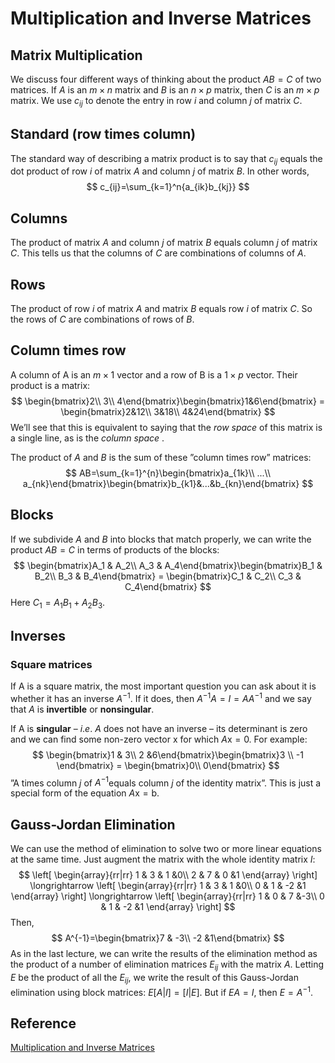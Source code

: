 # Multiplication and Inverse Matrices

## Matrix Multiplication 

We discuss four different ways of thinking about the product $AB = C$ of two matrices. If $A$ is an $m × n$ matrix and $B$ is an $n × p$ matrix, then $C$ is an $m × p$ matrix. We use $c_{ij}$ to denote the entry in row $i$ and column $j$ of matrix $C$.  



## Standard (row times column) 

The standard way of describing a matrix product is to say that $c_{ij}$ equals the dot product of row $i$ of matrix $A$ and column $j$ of matrix $B$. In other words,  
$$
c_{ij}=\sum_{k=1}^n{a_{ik}b_{kj}}
$$

## Columns 

The product of matrix $A$ and column $j$ of matrix $B$ equals column $j$ of matrix $C$. This tells us that the columns of $C$ are combinations of columns of $A$.  



## Rows 

The product of row $i$ of matrix $A$ and matrix $B$ equals row $i$ of matrix $C$. So the rows of $C$ are combinations of rows of $B$.  



## Column times row 

A column of A is an $m × 1$ vector and a row of B is a $1 × p$ vector. Their product is a matrix: 
$$
\begin{bmatrix}2\\
3\\
4\end{bmatrix}\begin{bmatrix}1&6\end{bmatrix} = \begin{bmatrix}2&12\\
3&18\\
4&24\end{bmatrix}
$$
We’ll see that this is equivalent to saying that the *row space* of this matrix is a single line, as is the *column space* .

The product of $A$ and $B$ is the sum of these ”column times row” matrices:  
$$
AB=\sum_{k=1}^{n}\begin{bmatrix}a_{1k}\\
...\\
a_{nk}\end{bmatrix}\begin{bmatrix}b_{k1}&...&b_{kn}\end{bmatrix}
$$

## Blocks 

If we subdivide $A$ and $B$ into blocks that match properly, we can write the product $AB = C$ in terms of products of the blocks: 
$$
\begin{bmatrix}A_1 & A_2\\
A_3 & A_4\end{bmatrix}\begin{bmatrix}B_1 & B_2\\
B_3 & B_4\end{bmatrix} = \begin{bmatrix}C_1 & C_2\\
C_3 & C_4\end{bmatrix}
$$
Here $C_1=A_1B_1+A_2B_3$.

## Inverses 

### Square matrices 

If A is a square matrix, the most important question you can ask about it is whether it has an inverse $A^{−1}$. If it does, then $A^{−1}A=I=AA^{−1}$ and we say that $A$ is **invertible** or **nonsingular**.  

If A is **singular** – $i.e.$ $A$ does not have an inverse – its determinant is zero and we can find some non-zero vector $\mathrm{x}$ for which $A\mathrm{x} = 0$.  For example:
$$
\begin{bmatrix}1 & 3\\
2 &6\end{bmatrix}\begin{bmatrix}3 \\
-1 \end{bmatrix} = \begin{bmatrix}0\\
0\end{bmatrix}
$$
”A times column $j$ of $A^{-1}$equals column $j$ of the identity matrix”. This is just a special form of the equation $A\mathrm{x} = \mathrm{b}$. 

## Gauss-Jordan Elimination 

We can use the method of elimination to solve two or more linear equations at the same time. Just augment the matrix with the whole identity matrix $I$:  
$$
\left[
    \begin{array}{rr|rr}
      1 & 3 & 1 &0\\
      2 & 7 & 0 &1
    \end{array}
\right]
\longrightarrow
\left[
    \begin{array}{rr|rr}
      1 & 3 & 1 &0\\
      0 & 1 & -2 &1
    \end{array}
\right]
\longrightarrow
\left[
    \begin{array}{rr|rr}
      1 & 0 & 7  &-3\\
      0 & 1 & -2 &1
    \end{array}
\right]
$$
Then,
$$
A^{-1}=\begin{bmatrix}7 & -3\\
-2 &1\end{bmatrix}
$$
As in the last lecture, we can write the results of the elimination method as the product of a number of elimination matrices $E_{ij}$ with the matrix $A$. Letting $E$ be the product of all the $E_{ij}$, we write the result of this Gauss-Jordan elimination using block matrices: $E[ A | I ] = [ I | E ]$. But if $EA = I$, then $E = A^{−1}$. 

## Reference

[Multiplication and Inverse Matrices](https://ocw.mit.edu/courses/mathematics/18-06sc-linear-algebra-fall-2011/ax-b-and-the-four-subspaces/multiplication-and-inverse-matrices/MIT18_06SCF11_Ses1.3sum.pdf)